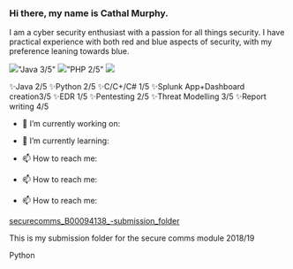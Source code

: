 ### Hi there, my name is Cathal Murphy.

I am a cyber security enthusiast with a passion for all things security. 
I have practical experience with both red and blue aspects of security, with my preference leaning towards blue.

<img src="https://img.icons8.com/emoji/20/000000/green-circle-emoji.png"/>"Java 3/5" <img src="https://img.icons8.com/emoji/20/000000/orange-circle-emoji.png"/>"PHP 2/5" <img src="https://img.icons8.com/emoji/20/000000/red-circle-emoji.png"/> 

✨Java 2/5 ✨Python 2/5 ✨C/C+/C# 1/5 ✨Splunk App+Dashboard creation3/5 ✨EDR 1/5  ✨Pentesting 2/5 ✨Threat Modelling 3/5 ✨Report writing 4/5 

- 🔭 I’m currently working on:

- 🌱 I’m currently learning:
   
- 📫 How to reach me:
- 📫 How to reach me: 
- 📫 How to reach me: 

<div class="Box pinned-item-list-item d-flex p-3 width-full public source">
        <div class="pinned-item-list-item-content">
          <div class="d-flex width-full flex-items-center position-relative">
            <a href="/JamesFinglas/securecomms_B00094138_-submission_folder" class="text-bold flex-auto min-width-0">
              <span class="repo" title="securecomms_B00094138_-submission_folder">securecomms_B00094138_-submission_folder</span>
            </a>
</div>


<p class="pinned-item-desc text-gray text-small d-block mt-2 mb-3">
This is my submission folder for the secure comms module 2018/19
</p>

<p class="mb-0 f6 text-gray">
<span class="d-inline-block mr-3">
<span class="repo-language-color" style="background-color: #3572A5"></span>
<span itemprop="programmingLanguage">Python</span>
</span>
</p>
</div>
</div>

     
<!--
**JamesFinglas/JamesFinglas** is a ✨ _special_ ✨ repository because its `README.md` (this file) appears on your GitHub profile
